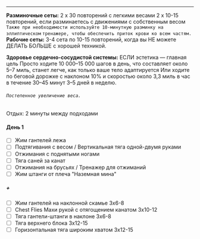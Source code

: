 ***
**Разминочные сеты:**
	2 x 30 повторений с легкими весами
	2 x 10-15 повторений, если разминаетесь с движениями с собственным весом
	`Также при необходимости используйте 10-минутную разминку на эллиптическом`
	`тренажере, чтобы обеспечить приток крови ко всем частям.`
**Рабочие сеты:**
	3-4 сета по 10-15 повторений, когда вы НЕ можете ДЕЛАТЬ БОЛЬШЕ с хорошей техникой.

**Здоровье сердечно-сосудистой системы:**
	ЕСЛИ эстетика — главная цель
	Просто ходите 10 000–15 000 шагов в день, что составляет около 5–7 миль, станет легче, как только ваше тело адаптируется
	Или ходите по беговой дорожке с наклоном 10% и скоростью около 3,3 миль в час в течение 30–45 минут 3–5 дней в неделю.

###### ```Постепенное увеличение веса.```

Отдых: 2 минуты между подходами

#### День 1
- [ ] Жим гантелей лежа
- [ ] Подтягивания с весом / Вертикальная тяга одной-двумя руками
- [ ] Отжимания с поднятыми ногами
- [ ] Тяга саней за канат
- [ ] Отжимания на брусьях / Тренажер для отжиманий
- [ ] Жим штанги от плеча "Наземная мина"
##### +
- [ ] Жим гантелей на наклонной скамье 3x6-8
- [ ] Chest Flies Махи рукой с отягощением канатом 3x10-12
- [ ] Тяга гантели-штанги в наклоне 3x6-8
- [ ] Тяга верхнего блока 3x12-15
- [ ] Горизонтальная тяга широким хватом 3x12-15